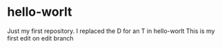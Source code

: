 # hello-worlt
Just my first repository.
I replaced the D for an T in hello-worlt
This is my first edit on edit branch
